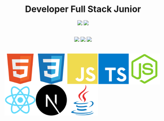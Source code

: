 <h1 align="center">Developer Full Stack Junior </h1>

<div align="center">
    <img width="50%" src="https://github-readme-stats.vercel.app/api?username=Cleudeir&show_icons=true&count_private=true" />
    <img width="26.5%" src="https://github-readme-stats.vercel.app/api/top-langs?username=Cleudeir&show_icons=true&count_private=true" />
</div>

<br>
<br>

<div align="center"> 
 <a href=https://discordapp.com/users/673225669450137632" target="_blank"><img src="https://img.shields.io/badge/Discord-7289DA?style=for-the-badge&logo=discord&logoColor=white" target="_blank"></a> 
  <a href = "mailto:cleudeirSilva@gmail.com"><img src="https://img.shields.io/badge/-Gmail-%23333?style=for-the-badge&logo=gmail&logoColor=white" target="_blank"></a>
  <a href="https://www.linkedin.com/in/cleudeir-vieira-da-silva-128960159/" target="_blank"><img src="https://img.shields.io/badge/-LinkedIn-%230077B5?style=for-the-badge&logo=linkedin&logoColor=white" target="_blank"></a> 
</div>

  <br>
  <br>
  
  <div id="HTML" style="display: block">
      <img  align="left" height="100em" alt="Cleudeir-Js" src="https://raw.githubusercontent.com/devicons/devicon/master/icons/html5/html5-original.svg">
  </div>
   <div id="CSS">
    <img align="left" height="100em" alt="Cleudeir-React"  src="https://raw.githubusercontent.com/devicons/devicon/master/icons/css3/css3-original.svg">
  </div>
  <div id="JavaScript" style="display: block">
    <img align="left" height="100em" alt="Cleudeir-Js" src="https://raw.githubusercontent.com/devicons/devicon/master/icons/javascript/javascript-plain.svg">
  </div>
  <div id="Typescript">
    <img align="left" height="100em" alt="Cleudeir-Ts" src="https://raw.githubusercontent.com/devicons/devicon/master/icons/typescript/typescript-plain.svg">
  </div>
    <div id="nodejs">
    <img align="left" height="100em" alt="Cleudeir-React"  src="https://raw.githubusercontent.com/devicons/devicon/master/icons/nodejs/nodejs-original.svg">
  </div>
  <div id="React">
    <img align="left" height="100em" alt="Cleudeir-React"  src="https://raw.githubusercontent.com/devicons/devicon/master/icons/react/react-original.svg">
  </div>
   <div id="Nextjs">
    <img align="left" height="100em" alt="Cleudeir-React"  src="https://raw.githubusercontent.com/devicons/devicon/master/icons/nextjs/nextjs-original.svg">
  </div>
  <div id="java">
    <img align="left" height="100em" alt="Cleudeir-React"  src="https://raw.githubusercontent.com/devicons/devicon/master/icons/java/java-original.svg">
  </div>
 
